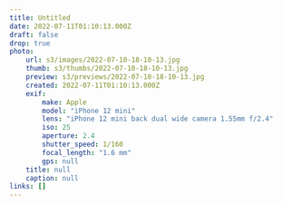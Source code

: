 ```yaml
---
title: Untitled
date: 2022-07-11T01:10:13.000Z
draft: false
drop: true
photo:
    url: s3/images/2022-07-10-18-10-13.jpg
    thumb: s3/thumbs/2022-07-10-18-10-13.jpg
    preview: s3/previews/2022-07-10-18-10-13.jpg
    created: 2022-07-11T01:10:13.000Z
    exif:
        make: Apple
        model: "iPhone 12 mini"
        lens: "iPhone 12 mini back dual wide camera 1.55mm f/2.4"
        iso: 25
        aperture: 2.4
        shutter_speed: 1/160
        focal_length: "1.6 mm"
        gps: null
    title: null
    caption: null
links: []
---
```

